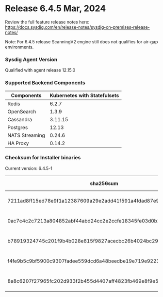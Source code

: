 Release 6.4.5 Mar, 2024
===

Review the full feature release notes here: https://docs.sysdig.com/en/release-notes/sysdig-on-premises-release-notes/

Note: For 6.4.5 release ScanningV2 engine still does not qualifies for air-gap environments.

### Sysdig Agent Version

Qualified with agent release 12.15.0

### Supported Backend Components

| **Components** | **Kubernetes with Statefulsets** |
|---|---|
| Redis                      | 6.2.7 |
| OpenSearch                 | 1.3.9 |
| Cassandra                  | 3.11.15 |
| Postgres                   | 12.13 |
| NATS Streaming             | 0.24.6 |
| HA Proxy                   | 0.14.2 |


### Checksum for Installer binaries

Current version: 6.4.5-1

| **sha256sum** | **Installer binary** |
|---|---|
| 7211ad8ff15ed78e9f1a12387609a29e2add41f591a4fdad87e9e9296eee1202 | installer-darwin-amd64 |
| 0ac7c4c2c7213a804852abf44abd24cc2e2ccfe18345fe03d0b12b59e90e5124 | installer-darwin-arm64 |
| b78919324745c201f9b4b028e815f9827acecbc26b4024bc29a0a52903b2cd60 | installer-linux-amd64 |
| f4fe9b5c9bf5900c9307fadee559dcd6a48beedbe19e719e92230afa19817c63 | installer-linux-arm |
| 8a8c6207f27965fc202d933f2b455d4407aff4823fb469e8f9e5805e31642968 | installer-linux-arm64 |
